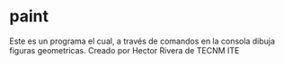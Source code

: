 # paint
Este es un programa el cual, a través de comandos en la consola dibuja figuras geometricas. Creado por Hector Rivera de TECNM ITE
